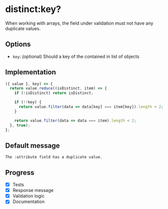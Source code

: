 # distinct:key?

When working with arrays, the field under validation must not have any duplicate values.

## Options

- `key`: (optional) Should a key of the contained in list of objects

## Implementation

```js
({ value }, key) => {
  return value.reduce((isDistinct, item) => {
    if (!isDistinct) return isDistinct;

    if (!!key) {
      return value.filter(data => data[key] === item[key]).length < 2;
    }

    return value.filter(data => data === item).length < 2;
  }, true);
};
```

## Default message

```
The :attribute field has a duplicate value.
```

## Progress

- [x] Tests
- [x] Response message
- [x] Validation logic
- [x] Documentation

